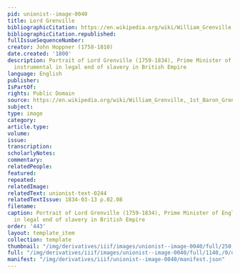 ```yaml
---
pid: unionist--image-0040
title: Lord Grenville
bibliographicCitation: https://en.wikipedia.org/wiki/William_Grenville,_1st_Baron_Grenville#/media/File:1st_Baron_Grenville-cropped.jpg
bibliographicCitation.republished: 
fullIssueSequenceNumber: 
creator: John Hoppner (1758-1810)
date.created: '1800'
description: Portrait of Lord Grenville (1759-1834), Prime Minister of England and
  instrumental in legal end of slavery in British Empire
language: English
publisher: 
IsPartOf: 
rights: Public Domain
source: https://en.wikipedia.org/wiki/William_Grenville,_1st_Baron_Grenville#/media/File:1st_Baron_Grenville-cropped.jpg
subject: 
type: image
category: 
article.type: 
volume: 
issue: 
transcription: 
scholarlyNotes: 
commentary: 
relatedPeople: 
featured: 
repeated: 
relatedImage: 
relatedText: unionist-text-0244
relatedTextIssue: 1834-03-13 p.02.08
filename: 
caption: Portrait of Lord Grenville (1759-1834), Prime Minister of England and instrumental
  in legal end of slavery in British Empire
order: '443'
layout: template_item
collection: template
thumbnail: "/img/derivatives/iiif/images/unionist--image-0040/full/250,/0/default.jpg"
full: "/img/derivatives/iiif/images/unionist--image-0040/full/1140,/0/default.jpg"
manifest: "/img/derivatives/iiif/unionist--image-0040/manifest.json"
---
```

